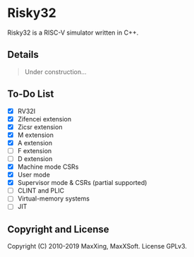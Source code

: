 # Risky32

Risky32 is a RISC-V simulator written in C++.

## Details

> Under construction...

## To-Do List

- [x] RV32I
- [x] Zifencei extension
- [x] Zicsr extension
- [x] M extension
- [x] A extension
- [ ] F extension
- [ ] D extension
- [x] Machine mode CSRs
- [x] User mode
- [x] Supervisor mode & CSRs (partial supported)
- [ ] CLINT and PLIC
- [ ] Virtual-memory systems
- [ ] JIT

## Copyright and License

Copyright (C) 2010-2019 MaxXing, MaxXSoft. License GPLv3.
